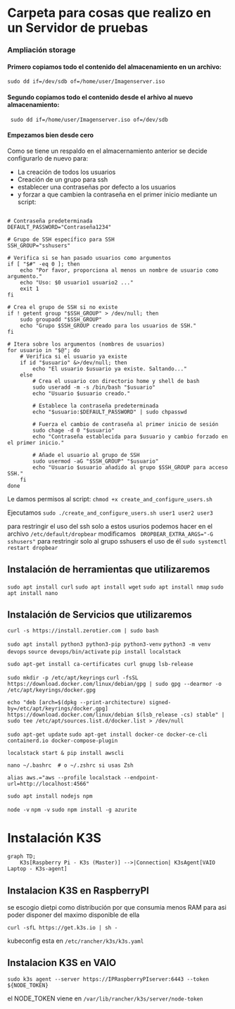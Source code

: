 # Carpeta para cosas que realizo en un Servidor de pruebas

### Ampliación storage 
#### Primero copiamos todo el contenido del almacenamiento en un archivo:
``` sudo dd if=/dev/sdb of=/home/user/Imagenserver.iso ```


#### Segundo copiamos todo el contenido desde el arhivo al nuevo almacenamiento:
``` sudo dd if=/home/user/Imagenserver.iso of=/dev/sdb```

#### Empezamos bien desde cero 
Como se tiene un respaldo en el almacernamiento anterior se decide configurarlo de nuevo para:
* La creación de todos los usuarios 
* Creación de un grupo para ssh
* establecer una contraseñas por defecto a los usuarios
* y forzar a que cambien la contraseña en el primer inicio
mediante un script:

``` #!/bin/bash

# Contraseña predeterminada
DEFAULT_PASSWORD="Contraseña1234"

# Grupo de SSH específico para SSH
SSH_GROUP="sshusers"

# Verifica si se han pasado usuarios como argumentos
if [ "$#" -eq 0 ]; then
    echo "Por favor, proporciona al menos un nombre de usuario como argumento."
    echo "Uso: $0 usuario1 usuario2 ..."
    exit 1
fi

# Crea el grupo de SSH si no existe
if ! getent group "$SSH_GROUP" > /dev/null; then
    sudo groupadd "$SSH_GROUP"
    echo "Grupo $SSH_GROUP creado para los usuarios de SSH."
fi

# Itera sobre los argumentos (nombres de usuarios)
for usuario in "$@"; do
    # Verifica si el usuario ya existe
    if id "$usuario" &>/dev/null; then
        echo "El usuario $usuario ya existe. Saltando..."
    else
        # Crea el usuario con directorio home y shell de bash
        sudo useradd -m -s /bin/bash "$usuario"
        echo "Usuario $usuario creado."

        # Establece la contraseña predeterminada
        echo "$usuario:$DEFAULT_PASSWORD" | sudo chpasswd

        # Fuerza el cambio de contraseña al primer inicio de sesión
        sudo chage -d 0 "$usuario"
        echo "Contraseña establecida para $usuario y cambio forzado en el primer inicio."

        # Añade el usuario al grupo de SSH
        sudo usermod -aG "$SSH_GROUP" "$usuario"
        echo "Usuario $usuario añadido al grupo $SSH_GROUP para acceso SSH."
    fi
done
 ```
Le damos permisos al script:
``` chmod +x create_and_configure_users.sh ```

Ejecutamos
```sudo ./create_and_configure_users.sh user1 user2 user3 ```

para restringir el uso del ssh solo a estos usurios podemos hacer en el archivo  ``` /etc/default/dropbear ``` modificamos ``` DROPBEAR_EXTRA_ARGS="-G sshusers"``` para restringir solo al grupo sshusers el uso de él ```sudo systemctl restart dropbear ```

## Instalación de herramientas que utilizaremos
``` sudo apt install curl ```
``` sudo apt install wget ```
``` sudo apt install nmap ```
``` sudo apt install nano ```

## Instalación de Servicios que utilizaremos
```curl -s https://install.zerotier.com | sudo bash ```

```sudo apt install python3 python3-pip python3-venv```
```python3 -m venv devops```
```source devops/bin/activate```
```pip install localstack```


```sudo apt-get install ca-certificates curl gnupg lsb-release```

```sudo mkdir -p /etc/apt/keyrings```
```curl -fsSL https://download.docker.com/linux/debian/gpg | sudo gpg --dearmor -o /etc/apt/keyrings/docker.gpg```

```echo "deb [arch=$(dpkg --print-architecture) signed-by=/etc/apt/keyrings/docker.gpg] https://download.docker.com/linux/debian $(lsb_release -cs) stable" | sudo tee /etc/apt/sources.list.d/docker.list > /dev/null```

```sudo apt-get update```
```sudo apt-get install docker-ce docker-ce-cli containerd.io docker-compose-plugin```

```localstack start & pip install awscli```

```nano ~/.bashrc  # o ~/.zshrc si usas Zsh```

```alias aws.="aws --profile localstack --endpoint-url=http://localhost:4566"```

```sudo apt install nodejs npm```

```node -v```
```npm -v```
```sudo npm install -g azurite```

# Instalación K3S
```mermaid 
graph TD;
    K3s[Raspberry Pi - K3s (Master)] -->|Connection| K3sAgent[VAIO Laptop - K3s-agent]
```

## Instalacion K3S en RaspberryPI

se escogio dietpi como distribución por que consumia menos RAM para asi poder disponer del maximo disponible de ella

```curl -sfL https://get.k3s.io | sh - ```

kubeconfig esta en ```/etc/rancher/k3s/k3s.yaml```

## Instalacion K3S en VAIO

```sudo k3s agent --server https://IPRaspberryPIserver:6443 --token ${NODE_TOKEN}```

el NODE_TOKEN viene en ```/var/lib/rancher/k3s/server/node-token```